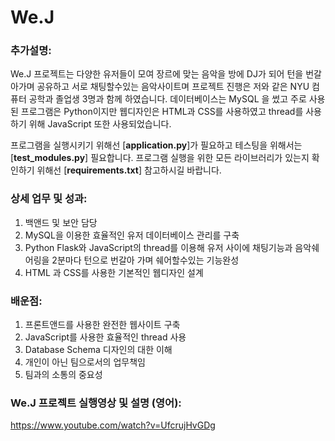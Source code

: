 # We.J

### 추가설명:
We.J 프로젝트는 다양한 유저들이 모여 장르에 맞는 음악을 방에 DJ가 되어 턴을 번갈아가며 공유하고 서로 채팅할수있는 음악사이트며 프로젝트 진행은 저와 같은 NYU 컴퓨터 공학과 졸업생 3명과 함께 하였습니다. 데이터베이스는 MySQL 을 썼고 주로 사용된 프로그램은 Python이지만 웹디자인은 HTML과 CSS를 사용하였고 thread를 사용하기 위해 JavaScript 또한 사용되었습니다. 

프로그램을 실행시키기 위해선 [**application.py**]가 필요하고 테스팅을 위해서는 [**test_modules.py**] 필요합니다. 프로그램 실행을 위한 모든 라이브러리가 있는지 확인하기 위해선 [**requirements.txt**] 참고하시길 바랍니다. 

### 상세 업무 및 성과: 

1. 백앤드 및 보안 담당
2. MySQL을 이용한 효율적인 유저 데이터베이스 관리를 구축 
3. Python Flask와 JavaScript의 thread를 이용해 유저 사이에 채팅기능과 음악쉐어링을 2분마다 턴으로 번갈아 가며 쉐어할수있는 기능완성
4. HTML 과 CSS를 사용한 기본적인 웹디자인 설계

### 배운점: 

1. 프론트앤드를 사용한 완전한 웹사이트 구축 
2. JavaScript를 사용한 효율적인 thread 사용 
3. Database Schema 디자인의 대한 이해 
4. 개인이 아닌 팀으로서의 업무책임 
5. 팀과의 소통의 중요성 

### We.J 프로젝트 실행영상 및 설명 (영어): 
https://www.youtube.com/watch?v=UfcrujHvGDg
